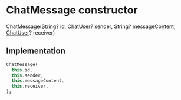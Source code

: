 


# ChatMessage constructor







ChatMessage([String](https:api.flutter.dev/flutter/dart-core/String-class.html)? id, [ChatUser](../../models_chats_chat_user/ChatUser-class.md)? sender, [String](https:api.flutter.dev/flutter/dart-core/String-class.html)? messageContent, [ChatUser](../../models_chats_chat_user/ChatUser-class.md)? receiver)





## Implementation

```dart
ChatMessage(
  this.id,
  this.sender,
  this.messageContent,
  this.receiver,
);
```







